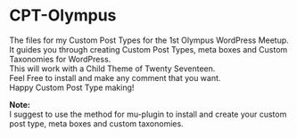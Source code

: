 # CPT-Olympus
The files for my Custom Post Types for the 1st Olympus WordPress Meetup.</br>
It guides you through creating Custom Post Types, meta boxes and Custom Taxonomies for WordPress.</br>
This will work with a Child Theme of Twenty Seventeen.</br>
Feel Free to install and make any comment that you want. </br>
Happy Custom Post Type making!</br>

<b>Note: </b></br>
I suggest to use the method for mu-plugin to install and create your custom post type, meta boxes and custom taxonomies.

